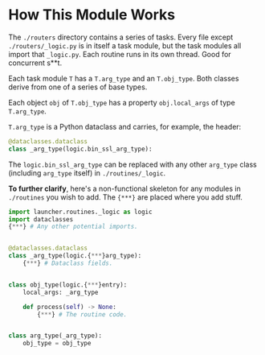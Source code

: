 # How This Module Works

The `./routers` directory contains a series of tasks. Every file except `./routers/_logic.py` is in itself a task module, but the task modules all import that `_logic.py`. Each routine runs in its own thread. Good for concurrent s\*\*t.

Each task module `T` has a `T.arg_type` and an `T.obj_type`. Both classes derive from one of a series of base types.

Each object `obj` of `T.obj_type` has a property `obj.local_args` of type `T.arg_type`.

`T.arg_type` is a Python dataclass and carries, for example, the header:

```py
@dataclasses.dataclass
class _arg_type(logic.bin_ssl_arg_type):
```

The `logic.bin_ssl_arg_type` can be replaced with any other `arg_type` class (including `arg_type` itself) in `./routines/_logic`.

**To further clarify**, here's a non-functional skeleton for any modules in `./routines` you wish to add. The `{***}` are placed where you add stuff.

```py
import launcher.routines._logic as logic
import dataclasses
{***} # Any other potential imports.


@dataclasses.dataclass
class _arg_type(logic.{***}arg_type):
    {***} # Dataclass fields.


class obj_type(logic.{***}entry):
    local_args: _arg_type

    def process(self) -> None:
        {***} # The routine code.


class arg_type(_arg_type):
    obj_type = obj_type
```
